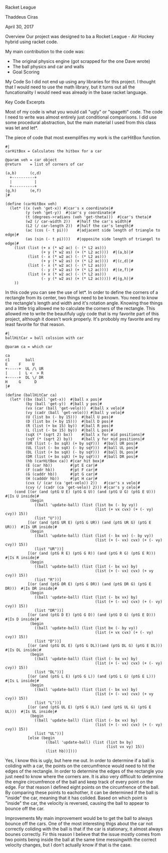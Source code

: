 Racket League

Thaddeus Ciras

April 30, 2017


Overview
Our project was designed to ba a Rocket League - Air Hockey hybrid using racket code.

My main contribution to the code was:
 * The original physics engine (got scrapped for the one Dave wrote)
 * The ball physics and car and walls
 * Goal Scoring


My Code
So I did not end up using any libraries for this project.  I thought that I would need to use the math library, but it turns out all the funcationality I would need was already in the base racket language.

Key Code Excerpts

Most of my code is what you would call "ugly" or "spagetti" code. The code I need to write was almost entirely just conditional comparisons.  I did use some procedural abstraction, but the main material I used from this class was let and let*.

The piece of code that most exemplifies my work is the carHitBox function.  
```racket
#|
carHitBox = Calculates the hitbox for a car

@param veh = car object
@return    = list of corners of car

(a,b)      (c,d)
  +----------+
  |          |
  +----------+
(g,h)      (e,f)
|#

(define (carHitBox veh)
  (let* ((x (veh 'get-x)) #|car's x coordinate|#
         (y (veh 'get-y))  #|car's y coordinate|#
         (t (degrees->radians (veh 'get-theta)))  #|car's theta|#
         (w2 (/ car-width 2))   #|half the car's width|#
         (L2 (/ car-length 2))  #|half the car's length|#
         (ac (cos (- t pi)))    #|adjacent side length of triangle to edge|#
         (as (sin (- t pi))))   #|opposite side length of triangel to edge|#
    (list (list (+ x (* w2 ac) (- (* L2 as)))
                (+ y (* w2 as) (+ (* L2 ac))))  #|(a,b)|#
          (list (- x (* w2 ac) (- (* L2 as)))
                (+ y (* w2 as) (+ (* L2 ac))))  #|(c,d)|#
          (list (- x (* w2 ac) (- (* L2 as)))
                (- y (* w2 as) (+ (* L2 ac))))  #|(e,f)|#
          (list (+ x (* w2 ac) (- (* L2 as)))
                (- y (* w2 as) (+ (* L2 ac))))) #|(g,h)|#
    ))
```
In this code you can see the use of let*.  In order to define the corners of a rectangle from its center, two things need to be known.  You need to know the rectangle's length and width and it's rotation angle. Knowing thse things and a little trig allowed me to calculate the corners of the rectangle.  This allowed me to write the beautifuly ugly code that is my favorite part of this project, although it doesn't work properly.  It's probobly my favorite and my least favorite for that reason.
```racket
#|
ballHitCar = ball colssion with car

@param ca = which car

ca
c1       ball
E     F     U
+-----+  UL /\ UR
|     |  L <  > R
+-----+  DL \/ DR
H     G      D     
|#

(define (ballHitCar ca)
  (let* ((bx (ball 'get-x))  #|ball x pos|#
         (by (ball 'get-y))  #|ball y pos|#
         (vx (car (ball 'get-velo)))  #|ball x velo|#
         (vy (cadr (ball 'get-velo))) #|ball y velo|#
         (U (list bx (- by 15)))  #|ball U pos|#
         (D (list bx (+ by 15)))  #|ball D pos|#
         (R (list (+ bx 15) by))  #|ball R pos|#
         (L (list (- bx 15) by))  #|ball L pos|#
         (sqX (* (sqrt 2) bx))    #|ball x for mid positions|#
         (sqY (* (sqrt 2) by))    #|ball y for mid positions|#
         (UR (list (- bx sqX) (+ by sqY)))  #|ball UR pos|#
         (UL (list (- bx sqX) (- by sqY)))  #|ball UL pos|#
         (DL (list (+ bx sqX) (- by sqY)))  #|ball DL pos|#
         (DR (list (+ bx sqX) (+ by sqY)))  #|ball DR pos|#
         (hb (carHitBox ca)) #|car hit box|#
         (E (car hb))        #|pt E car|#
         (F (cadr hb))       #|pt F car|#
         (G (caddr hb))      #|pt G car|#
         (H (cadddr hb))     #|pt H car|#
         (cvx (/ (car (ca 'get-velo)) 2))   #|car's x velo|#
         (cvy (/ (cadr (ca 'get-velo)) 2))) #|car's y celo|#
    (cond [(or (and (ptG U E) (ptG G U)) (and (ptG U G) (ptG E U)))      #|Is U inside|#
           (begin
             ((ball 'update-ball) (list (list bx (- by vy))
                                        (list (+ vx cvx) (+ (- vy) cvy)) 15))
             (list "U"))]
          [(or (and (ptG UR E) (ptG G UR)) (and (ptG UR G) (ptG E UR)))  #|Is UR inside|#
           (begin
             ((ball 'update-ball) (list (list (- bx vx) (- by vy))
                                        (list (+ (- vx) cvx) (+ (- vy) cvy)) 15))
             (list "UR"))]
          [(or (and (ptG R E) (ptG G R)) (and (ptG R G) (ptG E R)))      #|Is R inside|#
           (begin
             ((ball 'update-ball) (list (list (- bx vx) by)
                                        (list (+ (- vx) cvx) (+ vy cvy)) 15))
             (list "R"))]
          [(or (and (ptG DR E) (ptG G DR)) (and (ptG DR G) (ptG E DR)))  #|Is DR inside|#
           (begin
             ((ball 'update-ball) (list (list (- bx vx) by)
                                        (list (+ (- vx) cvx) (+ (- vy) cvy)) 15))
             (list "DR"))]
          [(or (and (ptG D E) (ptG G D)) (and (ptG D G) (ptG E D)))      #|Is D inside|#
           (begin
             ((ball 'update-ball) (list (list bx (- by vy))
                                        (list (+ vx cvx) (+ (- vy) cvy)) 15))
             (list "D"))]
          [(or (and (ptG DL E) (ptG G DL))(and (ptG DL G) (ptG E DL)))   #|Is DL inside|#
           (begin
             ((ball 'update-ball) (list (list (- bx vx) by)
                                        (list (+ (- vx) cvx) (+ (- vy) cvy)) 15))
             (list "DL"))]
          [(or (and (ptG L E) (ptG G L)) (and (ptG L G) (ptG E L)))      #|Is L inside|#
           (begin
             ((ball 'update-ball) (list (list (- bx vx) by)
                                        (list (+ (- vx) cvx) (+ vy cvy)) 15))
             (list "L"))]
          [(or (and (ptG UL E) (ptG G UL)) (and (ptG UL G) (ptG E UL)))  #|Is UL inside|#
           (begin
             ((ball 'update-ball) (list (list (- bx vx) by)
                                        (list (+ (- vx) cvx) (+ (- vy) cvy)) 15))
             (list "UL"))]
          [else (begin
                  ((ball 'update-ball) (list (list bx by)
                                             (list vx vy) 15))
                  (list hb))])))
```
Yes, I know this is ugly, but here me out.  In order to determine if a ball is coliding with a car, the points on the cercumfrence would need to hit the edges of the rectangle.  In order to determine the edges of the rectangle you just need to know where the corners are.  It is also very difficult to determine the engire circumfrence of the ball and keep track of every point on the edge.  For that reason I defined eight points on the circunfrence of the ball.  By comparing these points to eachother, it can be determined if the ball is "inside" the car, meaning that it has colided.  Based on which point is "inside" the car, the velocity is reversed, causing the ball to appear to bounce off the car.

Improvements
My main improvement would be to get the ball to always bounce off the cars.  One of the most interesting thigs about the car not correctly coliding with the ball is that if the car is stationary, it almost always bounes correctly.  Fir this reason I believe that the issue mostly comes from two points being inside the ball at the same time messingwith the correct velocity changes, but I don't actually know if that is the case. 
